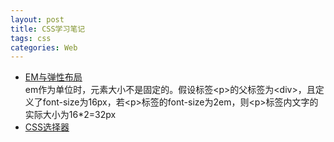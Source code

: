 ```yaml
---
layout: post
title: CSS学习笔记
tags: css
categories: Web
---
```

- [EM与弹性布局](http://www.w3cplus.com/css/px-to-em)  
em作为单位时，元素大小不是固定的。假设标签&lt;p>的父标签为&lt;div>，且定义了font-size为16px，若&lt;p>标签的font-size为2em，则&lt;p>标签内文字的实际大小为16\*2=32px  
- [CSS选择器](http://www.w3school.com.cn/cssref/css_selectors.asp)  